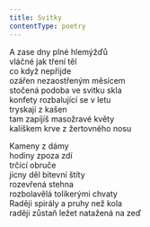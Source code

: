 ```yaml
---
title: Svitky
contentType: poetry
---
```


<section>

A zase dny plné hlemýžďů  
vláčné jak tření těl  
co když nepřijde  
ozářen nezaostřeným měsícem  
stočená podoba ve svitku skla  
konfety rozbalující se v letu  
tryskají z kašen  
tam zapíjíš masožravé květy  
kalíškem krve z žertovného nosu

Kameny z dámy  
hodiny zpoza zdí  
trčící obruče  
jícny děl bitevní štíty  
rozevřená stehna  
rozbolavělá tolikerými chvaty  
Raději spirály a pruhy než kola  
raději zůstaň ležet natažená na zeď

</section>
